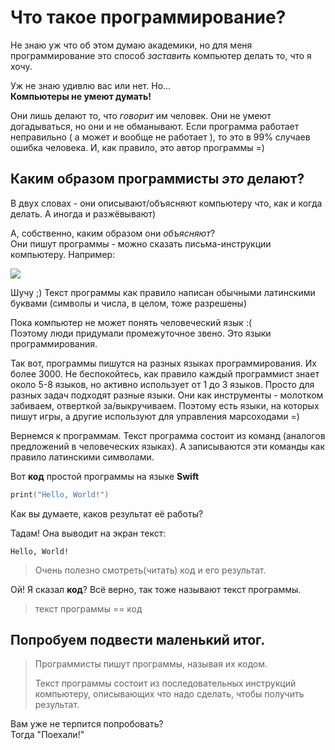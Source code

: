 # Что такое программирование?

Не знаю уж что об этом думаю академики, но для меня программирование это способ *заставить* компьютер делать то, что я хочу.

Уж не знаю удивлю вас или нет. Но...   
**Компьютеры не умеют думать!**

Они лишь делают то, что *говорит* им человек. Они не умеют догадываться, но они и не обманывают. Если программа работает неправильно ( а может и вообще не работает ), то это в 99% случаев ошибка человека. И, как правило, это автор программы =)

## Каким образом программисты *это* делают? 
В двух словах - они описывают/объясняют компьютеру что, как и когда делать. А иногда и разжёвывают)

А, собственно, каким образом они *объясняют*?  
Они пишут программы - можно сказать письма-инструкции компьютеру. Например:

![](http://static.fjcdn.com/pictures/Can+i+touch+your+butt+in+elvish_4028d1_4310327.png)

Шучу ;) Текст программы как правило написан обычными латинскими буквами (символы и числа, в целом, тоже разрешены)

Пока компьютер не может понять человеческий язык :(  
Поэтому люди придумали промежуточное звено. Это языки программирования. 

Так вот, программы пишутся на разных языках программирования. Их более 3000. Не беспокойтесь, как правило каждый программист знает около 5-8 языков, но активно использует от 1 до 3 языков. Просто для разных задач подходят разные языки.
Они как инструменты - молотком забиваем, отверткой за/выкручиваем. Поэтому есть языки, на которых пишут игры, а другие используют для управления марсоходами =) 

Вернемся к программам.
Текст программа состоит из команд (аналогов предложений в человеческих языках). А записываются эти команды как правило латинскими символами.

Вот **код** простой программы на языке **Swift**
```swift
print("Hello, World!")
```

Как вы думаете, каков результат её работы?

Тадам!
Она выводит на экран текст:
```
Hello, World!
```

> Очень полезно смотреть(читать) код и его результат.

Ой! Я сказал **код**? Всё верно, так тоже называют текст программы.

> текст программы == код

## Попробуем подвести маленький итог.

> Программисты пишут программы, называя их кодом.  
>   
> Текст программы состоит из последовательных инструкций компьютеру, описывающих что надо сделать, чтобы получить результат.

Вам уже не терпится попробовать?  
Тогда "Поехали!"
